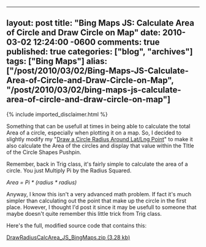   ---
  layout: post
  title: "Bing Maps JS: Calculate Area of Circle and Draw Circle on Map"
  date: 2010-03-02 12:24:00 -0600
  comments: true
  published: true
  categories: ["blog", "archives"]
  tags: ["Bing Maps"]
  alias: ["/post/2010/03/02/Bing-Maps-JS-Calculate-Area-of-Circle-and-Draw-Circle-on-Map", "/post/2010/03/02/bing-maps-js-calculate-area-of-circle-and-draw-circle-on-map"]
  ---
<!-- more -->
{% include imported_disclaimer.html %}
<p>Something that can be usefull at times in being able to calculate the total Area of a circle, especially when plotting it on a map. So, I decided to slightly modify my "<a href="http://pietschsoft.com/post/2008/02/09/Virtual-Earth-Draw-a-Circle-Radius-Around-a-LatLong-Point.aspx">Draw a Circle Radius Around Lat/Lng Point</a>" to make it also calculate the Area of the circles and display that value within the TItle of the Circle Shapes Pushpin.</p>
<p>Remember, back in Trig class, it's fairly simple to calculate the area of a circle. You just Multiply Pi by the Radius Squared.</p>
<p><em>Area = Pi * (radius * radius)</em></p>
<p>Anyway, I know this isn't a very advanced math problem. If fact it's much simpler than calculating out the point that make up the circle in the first place. However, I thought I'd post it since it may be usefull to someone that maybe doesn't quite remember this little trick from Trig class.</p>
<p>Here's the full, modified source code that contains this:</p>
<p><a href="/file.axd?file=2010%2f3%2fDrawRadiusCalcArea_JS_BingMaps.zip">DrawRadiusCalcArea_JS_BingMaps.zip (3.28 kb)</a></p>
